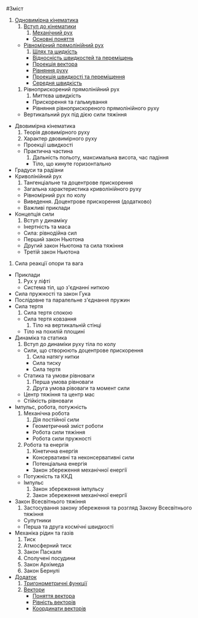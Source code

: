 #Зміст
1. [Одновимірна кінематика](book/chapter_1/1vstup.md)
   1. [Вступ до кінематики](book/chapter_1/1vstup.md)
       1. [Механічний рух](book/chapter_1/2mehanichnii_ruh.md)
       * [Основні поняття](book/chapter_1/3osnovni_ponyattya.md)
   * [Рівномірний прямолінійний рух](book/chapter_1/4shlyah_ta_shv.md)
       1. [Шлях та шидкість](book/chapter_1/4shlyah_ta_shv.md) 
       * [Вiдноснiсть швидкостей та перемiщень](book/chapter_1/5vidnosnist.md)
       * [Проекцiя вектора](book/chapter_1/6proektsiya_vektora.md)
       * [Рiвняння руху](book/chapter_1/7rivnyannya_ruhu.md) 
       * [Проекцiя швидкостi та перемiщення](book/chapter_1/8proektsiya.md)
       * [Середня швидкiсть](book/chapter_1/9serednya_shvidkist.md)
   1. Рiвноприскорений прямолiнiйний рух
       1. Миттєва швидкiсть
       * Прискорення та гальмування
       * Рiвняння рiвноприскореного прямолiнiйного руху
   * Вертикальний рух пiд дiєю сили тяжiння
* Двовимірна кінематика 
  1. Теорія двовимірного руху
    1. Характер двовимірного руху
    * Проекції швидкості
  * Практична частина
    1. Дальність польоту, максимальна висота, час падіння
    * Тіло, що кинуте горизонтально
 * Градуси та радіани
 * Криволінійний рух
   1. Тангенціальне та доцентрове прискорення
   * Загальна характеристика криволінійного руху
   * Рівномірний рух по колу
   * Виведення. Доцентрове прискорення (додатково)
   * Важливі приклади
* Концепція сили 
  1. Вступ у динаміку
  * Інертність та маса
  * Сила: рівнодійна сил
  * Перший закон Ньютона
  * Другий закон Ньютона та сила тяжіння
  * Третій закон Ньютона
 1. Сила реакції опори та вага
 * Приклади
    1. Рух у ліфті
    * Система тіл, що з'єднанні ниткою
 * Сила пружності та закон Гука
  * Послідовне та паралельне з'єднання пружин
* Сила тертя
    1. Сила тертя спокою
    * Сила тертя ковзання
        1. Тiло на вертикальнiй стiнцi
    * Тiло на похилiй площинi
* Динамiка та статика 
    1. Вступ до динамiки руху тiла по колу
    * Сили, що створюють доцентрове прискорення
        1. Сила натягу нитки
        * Сила тиску
        * Сила тертя
    * Статика та умови рiвноваги
        1. Перша умова рiвноваги
        2. Друга умова рiвоваги та момент сили
    * Центр тяжiння та центр мас 
    * Стiйкiсть рiвноваги
* Iмпульс, робота, потужнiсть
    1. Механiчна робота
        1. Дiя постiйної сили 
        * Геометричний змiст роботи
        * Робота сили тяжiння
        * Робота сили пружностi
    2. Робота та енергiя
        1. Кiнетична енергiя
        * Консервативнi та неконсервативнi сили 
        * Потенцiальна енергiя 
        * Закон збереження механiчної енергiї
    * Потужнiсть та ККД 
    * Iмпульс
         1. Закон збереження iмпульсу
         2. Закон збереження механiчної енергiї
* Закон Всесвітнього тяжіння
    1. Застосування закону збереження та розгляд Закону Всесвiтнього тяжiння
    * Супутники
    * Перша та друга космiчнi швидкостi
* Механіка рідин та газів
    1. Тиск
    2. Атмосферний тиск
    3. Закон Паскаля
    4. Сполученi посудини
    5. Закон Архiмеда
    6. Закон Бернулi
* [Додаток](book/Add/trigonometry/trigonometry.md)
    1. [Тригонометричні функції](book/Add/trigonometry/trigonometry.md)
    2. [Вектори](book/Add/vector/vector1.md)
        * [Поняття вектора](book/Add/vector/vector1.md)
        * [Рівність векторів](book/Add/vector/vector2.md)
        * [Координати векторів](book/Add/vector/vector3.md)
        